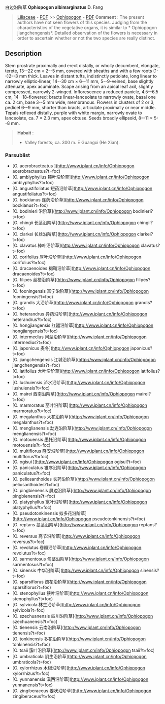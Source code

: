 白边沿阶草 **Ophiopogon albimarginatus** D. Fang

> [Liliaceae](http://www.iplant.cn/info/Liliaceae?t=foc) - [PDF](http://www.iplant.cn/foc/pdf/Liliaceae.pdf) >> [Ophiopogon](http://www.iplant.cn/info/Ophiopogon?t=foc) - [PDF](http://www.iplant.cn/foc/pdf/Ophiopogon.pdf)
> **Comment** : 
> The present authors have not seen flowers of this species. Judging from the characteristics of the vegetative organs, it is similar to * Ophiopogon jiangchengensis*. Detailed observation of the flowers is necessary in order to ascertain whether or not the two species are really distinct.

## Description

Stem prostrate proximally and erect distally, or wholly decumbent, elongate, terete, 13--22 cm × 2--5 mm, covered with sheaths and with a few roots (1--)2--3 mm thick. Leaves in distant tufts, indistinctly petiolate, long linear to narrowly elliptic-linear, 14--30 cm × 6--11 mm, 5--9-veined, base slightly attenuate, apex acuminate. Scape arising from an apical leaf axil, slightly compressed, narrowly 2-winged. Inflorescence a reduced panicle, 4.5--6.5 cm, 14--18-flowered; bracts linear-lanceolate to narrowly ovate, basal one ca. 2 cm, base 3--5 mm wide, membranous. Flowers in clusters of 2 or 3; pedicel 6--9 mm, shorter than bracts, articulate proximally or near middle. Tepals reflexed distally, purple with white margin, narrowly ovate to lanceolate, ca. 7 × 2.3 mm, apex obtuse. Seeds broadly ellipsoid, 8--11 × 5--8 mm.
> **Habait** : 
>* Valley forests; ca. 300 m. E Guangxi (He Xian).

### Parsublist

* [O.  acerobracteatus  ](http://www.iplant.cn/info/Ophiopogon acerobracteatus?t=foc)
* [O.  amblyphyllus  钝叶沿阶草](http://www.iplant.cn/info/Ophiopogon amblyphyllus?t=foc)
* [O.  angustifoliatus  短药沿阶草](http://www.iplant.cn/info/Ophiopogon angustifoliatus?t=foc)
* [O.  bockianus  连药沿阶草](http://www.iplant.cn/info/Ophiopogon bockianus?t=foc)
* [O.  bodinieri  沿阶草](http://www.iplant.cn/info/Ophiopogon bodinieri?t=foc)
* [O.  chingii  长茎沿阶草](http://www.iplant.cn/info/Ophiopogon chingii?t=foc)
* [O.  clarkei  长丝沿阶草](http://www.iplant.cn/info/Ophiopogon clarkei?t=foc)
* [O.  clavatus  棒叶沿阶草](http://www.iplant.cn/info/Ophiopogon clavatus?t=foc)
* [O.  corifolius  厚叶沿阶草](http://www.iplant.cn/info/Ophiopogon corifolius?t=foc)
* [O.  dracaenoides  褐鞘沿阶草](http://www.iplant.cn/info/Ophiopogon dracaenoides?t=foc)
* [O.  filipes  丝梗沿阶草](http://www.iplant.cn/info/Ophiopogon filipes?t=foc)
* [O.  fooningensis  富宁沿阶草](http://www.iplant.cn/info/Ophiopogon fooningensis?t=foc)
* [O.  grandis  大沿阶草](http://www.iplant.cn/info/Ophiopogon grandis?t=foc)
* [O.  heterandrus  异药沿阶草](http://www.iplant.cn/info/Ophiopogon heterandrus?t=foc)
* [O.  hongjiangensis  红疆沿阶草](http://www.iplant.cn/info/Ophiopogon hongjiangensis?t=foc)
* [O.  intermedius  间型沿阶草](http://www.iplant.cn/info/Ophiopogon intermedius?t=foc)
* [O.  japonicus  麦冬](http://www.iplant.cn/info/Ophiopogon japonicus?t=foc)
* [O.  jiangchengensis  江城沿阶草](http://www.iplant.cn/info/Ophiopogon jiangchengensis?t=foc)
* [O.  latifolius  大叶沿阶草](http://www.iplant.cn/info/Ophiopogon latifolius?t=foc)
* [O.  lushuiensis  泸水沿阶草](http://www.iplant.cn/info/Ophiopogon lushuiensis?t=foc)
* [O.  mairei  西南沿阶草](http://www.iplant.cn/info/Ophiopogon mairei?t=foc)
* [O.  marmoratus  丽叶沿阶草](http://www.iplant.cn/info/Ophiopogon marmoratus?t=foc)
* [O.  megalanthus  大花沿阶草](http://www.iplant.cn/info/Ophiopogon megalanthus?t=foc)
* [O.  menglianensis  勐连沿阶草](http://www.iplant.cn/info/Ophiopogon menglianensis?t=foc)
* [O.  motouensis  墨托沿阶草](http://www.iplant.cn/info/Ophiopogon motouensis?t=foc)
* [O.  multiflorus  隆安沿阶草](http://www.iplant.cn/info/Ophiopogon multiflorus?t=foc)
* [O.  ogisui  ](http://www.iplant.cn/info/Ophiopogon ogisui?t=foc)
* [O.  paniculatus  锥序沿阶草](http://www.iplant.cn/info/Ophiopogon paniculatus?t=foc)
* [O.  peliosanthoides  长药沿阶草](http://www.iplant.cn/info/Ophiopogon peliosanthoides?t=foc)
* [O.  pingbienensis  屏边沿阶草](http://www.iplant.cn/info/Ophiopogon pingbienensis?t=foc)
* [O.  platyphyllus  宽叶沿阶草](http://www.iplant.cn/info/Ophiopogon platyphyllus?t=foc)
* [O.  pseudotonkinensis  拟多花沿阶草](http://www.iplant.cn/info/Ophiopogon pseudotonkinensis?t=foc)
* [O.  reptans  蔓茎沿阶草](http://www.iplant.cn/info/Ophiopogon reptans?t=foc)
* [O.  reversus  高节沿阶草](http://www.iplant.cn/info/Ophiopogon reversus?t=foc)
* [O.  revolutus  卷瓣沿阶草](http://www.iplant.cn/info/Ophiopogon revolutus?t=foc)
* [O.  sarmentosus  匍茎沿阶草](http://www.iplant.cn/info/Ophiopogon sarmentosus?t=foc)
* [O.  sinensis  中华沿阶草](http://www.iplant.cn/info/Ophiopogon sinensis?t=foc)
* [O.  sparsiflorus  疏花沿阶草](http://www.iplant.cn/info/Ophiopogon sparsiflorus?t=foc)
* [O.  stenophyllus  狭叶沿阶草](http://www.iplant.cn/info/Ophiopogon stenophyllus?t=foc)
* [O.  sylvicola  林生沿阶草](http://www.iplant.cn/info/Ophiopogon sylvicola?t=foc)
* [O.  szechuanensis  四川沿阶草](http://www.iplant.cn/info/Ophiopogon szechuanensis?t=foc)
* [O.  tienensis  云南沿阶草](http://www.iplant.cn/info/Ophiopogon tienensis?t=foc)
* [O.  tonkinensis  多花沿阶草](http://www.iplant.cn/info/Ophiopogon tonkinensis?t=foc)
* [O.  tsaii  簇叶沿阶草](http://www.iplant.cn/info/Ophiopogon tsaii?t=foc)
* [O.  umbraticola  阴生沿阶草](http://www.iplant.cn/info/Ophiopogon umbraticola?t=foc)
* [O.  xylorrhizus  木根沿阶草](http://www.iplant.cn/info/Ophiopogon xylorrhizus?t=foc)
* [O.  yunnanensis  滇西沿阶草](http://www.iplant.cn/info/Ophiopogon yunnanensis?t=foc)
* [O.  zingiberaceus  姜状沿阶草](http://www.iplant.cn/info/Ophiopogon zingiberaceus?t=foc)

